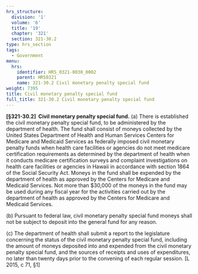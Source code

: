 ```yaml
---
hrs_structure:
  division: '1'
  volume: '6'
  title: '19'
  chapter: '321'
  section: 321-30.2
type: hrs_section
tags:
  - Government
menu:
  hrs:
    identifier: HRS_0321-0030_0002
    parent: HRS0321
    name: 321-30.2 Civil monetary penalty special fund
weight: 7395
title: Civil monetary penalty special fund
full_title: 321-30.2 Civil monetary penalty special fund
---
```

**[§321-30.2]  Civil monetary penalty special fund.** (a) There is established the civil monetary penalty special fund, to be administered by the department of health. The fund shall consist of moneys collected by the United States Department of Health and Human Services Centers for Medicare and Medicaid Services as federally imposed civil monetary penalty funds when health care facilities or agencies do not meet medicare certification requirements as determined by the department of health when it conducts medicare certification surveys and complaint investigations on health care facilities or agencies in Hawaii in accordance with section 1864 of the Social Security Act. Moneys in the fund shall be expended by the department of health as approved by the Centers for Medicare and Medicaid Services. Not more than $30,000 of the moneys in the fund may be used during any fiscal year for the activities carried out by the department of health as approved by the Centers for Medicare and Medicaid Services.

(b) Pursuant to federal law, civil monetary penalty special fund moneys shall not be subject to deposit into the general fund for any reason.

(c) The department of health shall submit a report to the legislature concerning the status of the civil monetary penalty special fund, including the amount of moneys deposited into and expended from the civil monetary penalty special fund, and the sources of receipts and uses of expenditures, no later than twenty days prior to the convening of each regular session. [L 2015, c 71, §1]